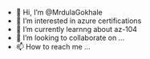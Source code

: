 - 👋 Hi, I’m @MrdulaGokhale
- 👀 I’m interested in azure certifications
- 🌱 I’m currently learnng about az-104
- 💞️ I’m looking to collaborate on ...
- 📫 How to reach me ...

<!---
MrdulaGokhale/MrdulaGokhale is a ✨ special ✨ repository because its `README.md` (this file) appears on your GitHub profile.
You can click the Preview link to take a look at your changes.
--->
